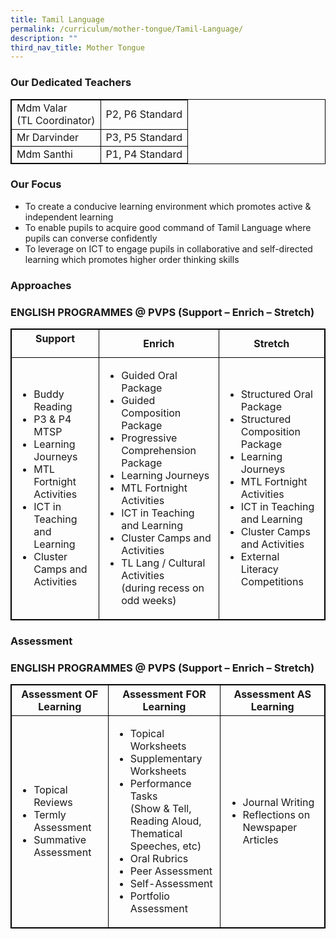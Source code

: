 ```yaml
---
title: Tamil Language
permalink: /curriculum/mother-tongue/Tamil-Language/
description: ""
third_nav_title: Mother Tongue
---
```

### Our Dedicated Teachers
 
<table style="width:100%">

  <tr>
    <td>Mdm Valar<br>(TL Coordinator)</td>
    <td>P2, P6 Standard</td>
  </tr>
  <tr>
    <td>Mr Darvinder</td>
    <td>P3, P5 Standard</td>
  </tr>
  <tr>
    <td>Mdm Santhi</td>
    <td>P1, P4 Standard</td>
  </tr>
</table>

### Our Focus
<ul>
<li>To create a conducive learning environment which promotes active & independent learning</li>
<li>To enable pupils to acquire good command of Tamil Language where pupils can converse confidently</li>
<li>To leverage on ICT to engage pupils in collaborative and self-directed learning which promotes higher order thinking skills</li>
</ul>

### Approaches

<style>
table, th, td {
  border:1px solid black;
}
</style>

<h3>ENGLISH PROGRAMMES @ PVPS (Support – Enrich – Stretch)</h3>

<table style="width:100%">
  <tr>
		<th>Support</p></th>
		<th>Enrich</span></th>
    <th>Stretch</th>
  </tr>
  <tr>
    <td><ul>
    <li>Buddy Reading</li>
    <li>P3 & P4 MTSP</li>
    <li>Learning Journeys</li>
    <li>MTL Fortnight Activities</li>
    <li>ICT in Teaching and Learning</li>
    <li>Cluster Camps and Activities</li></ul>
    </td>
    <td><ul>
    <li>Guided Oral Package</li>
    <li>Guided Composition Package</li>
    <li>Progressive Comprehension Package</li>
    <li>Learning Journeys</li>
    <li>MTL Fortnight Activities</li>
    <li>ICT in Teaching and Learning</li>
    <li>Cluster Camps and Activities</li>
    <li>TL Lang / Cultural Activities<br>
(during recess on odd weeks)
</li></ul>
    </td>
    <td><ul>
    <li>Structured Oral Package</li>
    <li>Structured Composition Package</li>
    <li>Learning Journeys</li>
    <li>MTL Fortnight Activities</li>
    <li>ICT in Teaching and Learning</li>
    <li>Cluster Camps and Activities</li>
    <li>External Literacy Competitions</li></ul>
    </td>
  </tr>
</table>

### Assessment

<style>
table, th, td {
  border:1px solid black;
}
</style>

<h3>ENGLISH PROGRAMMES @ PVPS (Support – Enrich – Stretch)</h3>

<table style="width:100%">
  <tr>
	<th>Assessment OF Learning</th>
	<th>Assessment FOR Learning</th>
    <th>Assessment AS Learning
</th>
  </tr>
  <tr>
    <td><ul>
    <li>Topical Reviews </li>
    <li>Termly Assessment</li>
    <li>Summative Assessment</li></ul>
    </td>
    <td><ul>
    <li>Topical Worksheets</li>
    <li>Supplementary Worksheets</li>
    <li>Performance Tasks<br>(Show & Tell, Reading Aloud,<br>Thematical Speeches, etc)</li>
    <li>Oral Rubrics</li>
    <li>Peer Assessment</li>
    <li>Self-Assessment</li>
    <li>Portfolio Assessment</li></ul>
    </td>
    <td><ul>
    <li>Journal Writing</li>
    <li>Reflections on Newspaper Articles</li></ul>
    </td>
  </tr>

</table>

